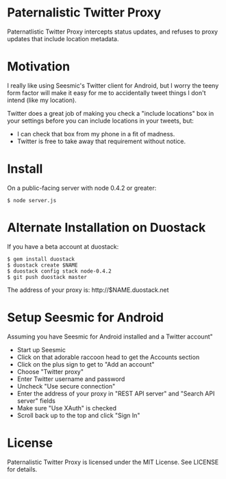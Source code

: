 Paternalistic Twitter Proxy
==

Paternatlistic Twitter Proxy intercepts status updates, and refuses to proxy
updates that include location metadata.

Motivation
===

I really like using Seesmic's Twitter client for Android, but I worry the teeny
form factor will make it easy for me to accidentally tweet things I don't intend
(like my location).

Twitter does a great job of making you check a "include locations" box in your
settings before you can include locations in your tweets, but:

* I can check that box from my phone in a fit of madness.
* Twitter is free to take away that requirement without notice.

Install
===

On a public-facing server with node 0.4.2 or greater:

    $ node server.js

Alternate Installation on Duostack
===

If you have a beta account at duostack:

    $ gem install duostack
    $ duostack create $NAME
    $ duostack config stack node-0.4.2
    $ git push duostack master

The address of your proxy is: http://$NAME.duostack.net

Setup Seesmic for Android
===

Assuming you have Seesmic for Android installed and a Twitter account"

* Start up Seesmic
* Click on that adorable raccoon head to get the Accounts section
* Click on the plus sign to get to "Add an account"
* Choose "Twitter proxy"
* Enter Twitter username and password
* Uncheck "Use secure connection"
* Enter the address of your proxy in "REST API server" and "Search API server" fields
* Make sure "Use XAuth" is checked
* Scroll back up to the top and click "Sign In"

License
===

Paternalistic Twitter Proxy is licensed under the MIT License. See LICENSE for details.
